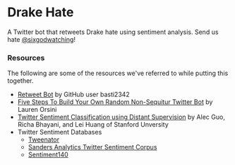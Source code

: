 # Drake Hate

A Twitter bot that retweets Drake hate using sentiment analysis. Send us hate [@sixgodwatching](https://twitter.com/sixgodwatching)!

### Resources
The following are some of the resources we've referred to while putting this together.
- [Retweet Bot](https://github.com/basti2342/retweet-bot/blob/master/retweet.py) by GitHub user basti2342
- [Five Steps To Build Your Own Random Non-Sequitur Twitter Bot](http://readwrite.com/2014/06/20/random-non-sequitur-twitter-bot-instructions/) by Lauren Orsini
- [Twitter Sentiment Classification using Distant Supervision](http://cs.stanford.edu/people/alecmgo/papers/TwitterDistantSupervision09.pdf) by Alec Guo, Richa Bhayani, and Lei Huang of Stanford Unversity
- Twitter Sentiment Databases
  - [Tweenator](http://www.tweenator.com/index.php?page_id=13)
  - [Sanders Analytics Twitter Sentiment Corpus](http://www.sananalytics.com/lab/twitter-sentiment/)
  - [Sentiment140](http://help.sentiment140.com/for-students/)
